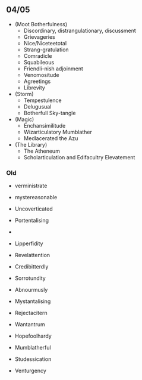 
## 04/05
- (Moot Botherfulness)
	- Discordinary, distrangulationary, discussment
	- Grievageries
	- Nice/Niceteetotal 
	- Strang-gratulation
	- Comradicle 
	- Squabileous
	- Friendli-nish adjoinment
	- Venomositude
	- Agreetings
	- Librevity
- (Storm)
	- Tempestulence
	- Delugusual
	- Botherfull Sky-tangle
- (Magic)
	- Enchansimilitude 
	- Wizarticulatory Mumblather
	- Medlacerated the Azu
- (The Library)
	- The Atheneum
	- Scholarticulation and Edifacultry Elevatement 

### Old
- verministrate
- mystereasonable
- Uncoverticated
- Portentalising

- 
- Lipperfidity
- Revelattention
- Credibitterdly
- Sorrotundity
- Abnourmusly
- Mystantalising
- Rejectacitern
- Wantantrum
- Hopefoolhardy
- Mumblatherful
- Studessication
- Venturgency